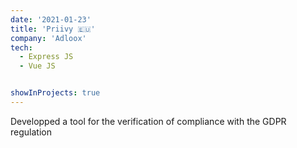 ```yaml
---
date: '2021-01-23'
title: 'Priivy 🇪🇺'
company: 'Adloox'
tech:
  - Express JS
  - Vue JS


showInProjects: true
---
```

Developped a tool for the verification of compliance with the GDPR regulation
